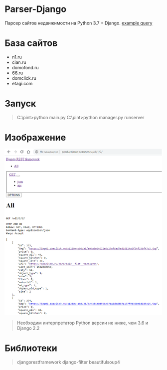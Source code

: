 # Parser-Django
Парсер сайтов недвижимости на Python 3.7 + Django.
[example query](http://production.n-scanner.ru/all/1/10/)
# База сайтов
  - n1.ru
  - cian.ru
  - domofond.ru
  - 66.ru
  - domclick.ru
  - etagi.com

# Запуск 
> C:\pint>python main.py
> C:\pint>python manager.py runserver

# Изображение
![Screenshot](screen-1.png)

>Необходим интерпретатор Python версии не ниже, чем 3.6 и Django 2.2


# Библиотеки
>djangorestframework
>django-filter
>beautifulsoup4

